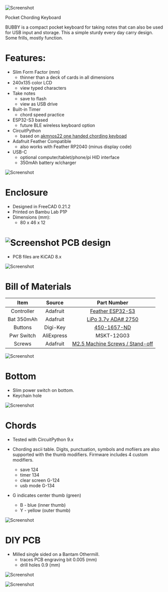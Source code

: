 ![Screenshot](pics/front.jpeg)

Pocket Chording Keyboard

BUBBY is a compact pocket keyboard for taking notes that can also be used for USB input and storage. This a simple sturdy every day carry design. Some frills, mostly function.

Features:
===

* Slim Form Factor (mm)
    * thinner than a deck of cards in all dimensions
* 240x135 color LCD
    * view typed characters 
* Take notes
    * save to flash
    * view as USB drive
* Built-in Timer
    * chord speed practice
* ESP32-S3 based
    * future BLE wireless keyboard option
* CircuitPython 
    * based on [akmnos22 one handed chording keyboad](https://www.instructables.com/One-Handed-Chording-Keyboard/)
* Adafruit Feather Compatible
    * also works with Feather RP2040 (minus display code)
* USB-C 
    * optional computer/tablet/phone/pi HID interface
    * 350mAh battery w/charger

![Screenshot](pics/freecad.jpeg)

Enclosure
===

* Designed in FreeCAD 0.21.2
* Printed on Bambu Lab P1P
* Dimensions (mm):
    * 80 x 46 x 12 

![Screenshot](pics/kicad-pcb.jpeg)
PCB design
===

* PCB files are KiCAD 8.x

![Screenshot](pics/open.jpeg)

Bill of Materials
===

| Item       | Source     | Part Number        |
|:----------:|:----------:|:------------------:|
| Controller | Adafruit   | [Feather ESP32-S3](https://www.adafruit.com/product/5483) |
| Bat 350mAh | Adafruit   | [LiPo 3.7v ADA# 2750](https://www.adafruit.com/product/2750) |
| Buttons    | Digi-Key   | [450-1657-ND](450-1657-ND) |
| Pwr Switch | AliExpress | MSKT-12G03 |
| Screws     | Adafruit   | [M2.5 Machine Screws / Stand-off](https://www.adafruit.com/product/3299) |

![Screenshot](pics/bottom.jpeg)

Bottom
====

* Slim power switch on bottom.
* Keychain hole

![Screenshot](pics/chords.jpeg)

Chords
===
* Tested with CircuitPython 9.x

* Chording ascii table. Digits, punctuation, symbols and mofiiers are also supported with the thumb modifiers. Firmware includes 4 custom modifiers.
    * save 124
    * timer 134
    * clear screen G-124
    * usb mode G-134

* G indicates center thumb (green)
    * B - blue (inner thumb)
    * Y - yellow (outer thumb)

![Screenshot](pics/milled-pcb.jpeg)

DIY PCB
===

* Milled single sided on a Bantam Othermill.
    * traces PCB engraving bit 0.005 (mm)
    * drill holes 0.9 (mm)

![Screenshot](pics/sch.jpeg)

![Screenshot](pics/hands-on.jpeg)
